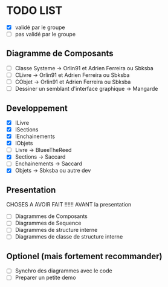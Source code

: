 TODO LIST
=========

- [x] validé par le groupe 
- [ ] pas validé par le groupe 

Diagramme de Composants
-----------------------

- [ ] Classe Systeme -> Orlin91 et Adrien Ferreira ou Sbksba
- [ ] CLivre -> Orlin91 et Adrien Ferreira ou Sbksba
- [ ] CObjet -> Orlin91 et Adrien Ferreira ou Sbksba
- [ ] Dessiner un semblant d'interface graphique -> Mangarde

Developpement
-------------

- [x] ILivre
- [x] ISections
- [x] IEnchainements
- [x] IObjets
- [ ] Livre -> BlueeTheReed
- [x] Sections -> Saccard
- [ ] Enchainements -> Saccard
- [x] Objets -> Sbksba ou autre dev

Presentation
------------

CHOSES A AVOIR FAIT !!!!!! AVANT la presentation

- [ ] Diagrammes de Composants
- [ ] Diagrammes de Sequence
- [ ] Diagrammes de structure interne
- [ ] Diagrammes de classe de structure interne

Optionel (mais fortement recommander)
-------------------------------------

- [ ] Synchro des diagrammes avec le code
- [ ] Preparer un petite demo
